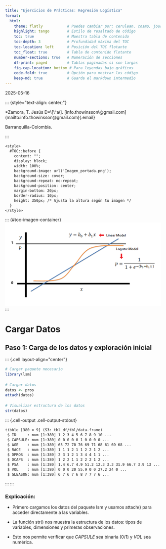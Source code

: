 ```yaml
---
title: "Ejercicios de Prácticas: Regresión Logística"
format:
  html:
    theme: flatly           # Puedes cambiar por: cerulean, cosmo, journal, lumen, united
    highlight: tango        # Estilo de resaltado de código
    toc: true               # Muestra tabla de contenido
    toc-depth: 3            # Profundidad máxima del TOC
    toc-location: left      # Posición del TOC flotante
    toc_float: true         # Tabla de contenido flotante
    number-sections: true   # Numeración de secciones
    df-print: paged         # Tablas paginadas si son largas
    fig-cap-location: bottom # Para leyendas bajo gráficos
    code-fold: true         # Opción para mostrar los código
    keep-md: true           # Guarda el markdown intermedio
---
```




2025-05-16

::: {style="text-align: center;"}
<p>*Zamora, T. Jesús D*\[\^a\]. [info.thowinsson\@gmail.com](mailto:info.thowinsson@gmail.com){.email}</p>

<p>Barranquilla-Colombia.</p>
:::

```{=html}
<style>
  #TOC::before {
    content: "";
    display: block;
    width: 100%;
    background-image: url('Imagen_portada.png');
    background-size: cover;
    background-repeat: no-repeat;
    background-position: center;
    margin-bottom: 20px;
    border-radius: 10px;
    height: 350px; /* Ajusta la altura según tu imagen */
  }
</style>
```

::: {#toc-imagen-container}
<img src="Portada2.jpg" alt="Ejercicios de Practicas" id="imagen-toc"/>
:::


# Cargar Datos

## Paso 1: Carga de los datos y exploración inicial


::: {.cell layout-align="center"}

```{.r .cell-code}
# Cargar paquete necesario
library(lsm)

# Cargar datos
datos <- pros
attach(datos)

# Visualizar estructura de los datos
str(datos)
```

::: {.cell-output .cell-output-stdout}

```
tibble [380 × 9] (S3: tbl_df/tbl/data.frame)
 $ ID     : num [1:380] 1 2 3 4 5 6 7 8 9 10 ...
 $ CAPSULE: num [1:380] 0 0 0 0 0 1 0 0 0 0 ...
 $ AGE    : num [1:380] 65 72 70 76 69 71 68 61 69 68 ...
 $ RACE   : num [1:380] 1 1 1 2 1 1 2 2 1 2 ...
 $ DPROS  : num [1:380] 2 3 1 2 1 3 4 4 1 1 ...
 $ DCAPS  : num [1:380] 1 2 2 1 1 2 2 2 1 2 ...
 $ PSA    : num [1:380] 1.4 6.7 4.9 51.2 12.3 3.3 31.9 66.7 3.9 13 ...
 $ VOL    : num [1:380] 0 0 0 20 55.9 0 0 27.2 24 0 ...
 $ GLEASON: num [1:380] 6 7 6 7 6 8 7 7 7 6 ...
```


:::
:::


### Explicación:

-   Primero cargamos los datos del paquete lsm y usamos attach() para acceder directamente a las variables.

-   La función str() nos muestra la estructura de los datos: tipos de variables, dimensiones y primeras observaciones.

-   Esto nos permite verificar que $CAPSULE$ sea binaria (0/1) y $VOL$ sea numérica.